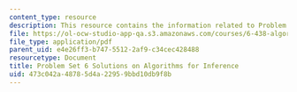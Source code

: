 ```yaml
---
content_type: resource
description: This resource contains the information related to Problem Set 6 Solutions.
file: https://ol-ocw-studio-app-qa.s3.amazonaws.com/courses/6-438-algorithms-for-inference-fall-2014/473c042a48785d4a22959bbd10db9f8b_MIT6_438F14_ps6_sol.pdf
file_type: application/pdf
parent_uid: e4e26ff3-b747-5512-2af9-c34cec428488
resourcetype: Document
title: Problem Set 6 Solutions on Algorithms for Inference
uid: 473c042a-4878-5d4a-2295-9bbd10db9f8b
---
```

